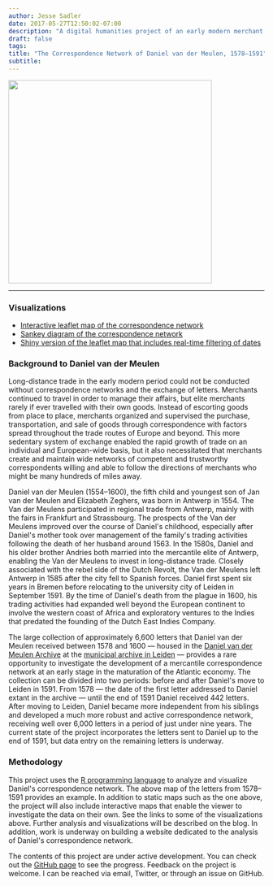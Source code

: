 ```yaml
---
author: Jesse Sadler
date: 2017-05-27T12:50:02-07:00
description: "A digital humanities project of an early modern merchant's correspondence network using GIS techniques with R"
draft: false
tags: 
title: "The Correspondence Network of Daniel van der Meulen, 1578–1591"
subtitle: 
---
```


<img src="/img/ggmap-light-2017-06-06.png" height="400" />

<!--more-->

---

### Visualizations
- [Interactive leaflet map of the correspondence network](https://jessesadler.com/visualization/leaflet-map)
- [Sankey diagram of the correspondence network](https://jessesadler.com/visualization/sankey-diagram/)
- [Shiny version of the leaflet map that includes real-time filtering of dates](https://jessesadler.shinyapps.io/dvdm-correspondence/)

### Background to Daniel van der Meulen
Long-distance trade in the early modern period could not be conducted without correspondence networks and the exchange of letters. Merchants continued to travel in order to manage their affairs, but elite merchants rarely if ever travelled with their own goods. Instead of escorting goods from place to place, merchants organized and supervised the purchase, transportation, and sale of goods through correspondence with factors spread throughout the trade routes of Europe and beyond. This more sedentary system of exchange enabled the rapid growth of trade on an individual and European-wide basis, but it also necessitated that merchants create and maintain wide networks of competent and trustworthy correspondents willing and able to follow the directions of merchants who might be many hundreds of miles away.

Daniel van der Meulen (1554–1600), the fifth child and youngest son of Jan van der Meulen and Elizabeth Zeghers, was born in Antwerp in 1554. The Van der Meulens participated in regional trade from Antwerp, mainly with the fairs in Frankfurt and Strassbourg. The prospects of the Van der Meulens improved over the course of Daniel's childhood, especially after Daniel's mother took over management of the family's trading activities following the death of her husband around 1563. In the 1580s, Daniel and his older brother Andries both married into the mercantile elite of Antwerp, enabling the Van der Meulens to invest in long-distance trade. Closely associated with the rebel side of the Dutch Revolt, the Van der Meulens left Antwerp in 1585 after the city fell to Spanish forces. Daniel first spent six years in Bremen before relocating to the university city of Leiden in September 1591. By the time of Daniel's death from the plague in 1600, his trading activities had expanded well beyond the European continent to involve the western coast of Africa and exploratory ventures to the Indies that predated the founding of the Dutch East Indies Company.

The large collection of approximately 6,600 letters that Daniel van der Meulen received between 1578 and 1600 — housed in the [Daniel van der Meulen Archive](https://www.erfgoedleiden.nl/collecties/archieven/archievenoverzicht/ead/index/zoekterm/meulen/eadid/0096) at the [municipal archive in Leiden](https://www.erfgoedleiden.nl) — provides a rare opportunity to investigate the development of a mercantile correspondence network at an early stage in the maturation of the Atlantic economy. The collection can be divided into two periods: before and after Daniel's move to Leiden in 1591. From 1578 — the date of the first letter addressed to Daniel extant in the archive — until the end of 1591 Daniel received 442 letters. After moving to Leiden, Daniel became more independent from his siblings and developed a much more robust and active correspondence network, receiving well over 6,000 letters in a period of just under nine years. The current state of the project incorporates the letters sent to Daniel up to the end of 1591, but data entry on the remaining letters is underway.

### Methodology
This project uses the [R programming language](https://www.r-project.org) to analyze and visualize Daniel's correspondence network. The above map of the letters from 1578–1591 provides an example. In addition to static maps such as the one above, the project will also include interactive maps that enable the viewer to investigate the data on their own. See the links to some of the visualizations above. Further analysis and visualizations will be described on the blog. In addition, work is underway on building a website dedicated to the analysis of Daniel's correspondence network.

The contents of this project are under active development. You can check out the [GitHub page](https://github.com/jessesadler/dvdm-correspondence) to see the progress. Feedback on the project is welcome. I can be reached via email, Twitter, or through an issue on GitHub.